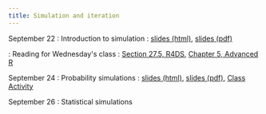 ```yaml
---
title: Simulation and iteration
---
```


September 22
: Introduction to simulation
  : [slides (html)](https://sta279-f25.github.io/slides/lecture_12.html), [slides (pdf)](https://sta279-f25.github.io/slides/lecture_12.pdf)

: Reading for Wednesday's class
  : [Section 27.5, R4DS](https://r4ds.hadley.nz/base-R.html#for-loops), [Chapter 5, Advanced R](https://adv-r.hadley.nz/control-flow.html#control-flow)

September 24
: Probability simulations
  : [slides (html)](https://sta279-f25.github.io/slides/lecture_13.html), [slides (pdf)](https://sta279-f25.github.io/slides/lecture_13.pdf), [Class Activity](https://sta279-f25.github.io/class_activities/ca_12.html)

September 26
: Statistical simulations